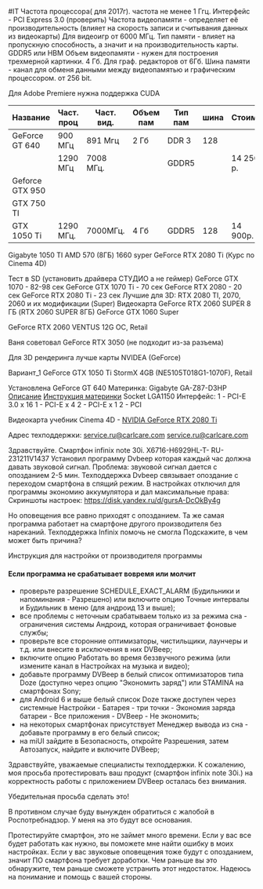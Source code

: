#IT 
Частота процессора( для 2017г). частота не менее 1 Ггц.
Интерфейс - PCI Express 3.0 (проверить)
Частота видеопамяти - определяет её производительность (влияет на скорость записи и считывания данных из видеокарты) Для видеоигр от 6000 МГц.
Тип памяти - влияет на пропускную способность, а значит и на производительность карты. GDDR5 или HBM
Объем видеопамяти - нужен для построения трехмерной картинки. 4 Гб. Для граф. редакторов от 6Гб.
Шина памяти - канал для обменя данными между видеопамятью и графическим процессором. от 256 bit.

Для Adobe Premiere нужна поддержка CUDA

| Название        | Част. проц | Част. вид. | Объем пам | Тип пам | шина | Стоим.    |     |
| --------------- | ---------- | ---------- | --------- | ------- | ---- | --------- | --- |
| GeForce GT 640  | 900 МГц    | 891 Мгц    | 2 Гб      | DDR 3   | 128  |           |     |
|                 | 1290 МГц   | 7008 МГц.  |           | GDDR5   |      | 14 250 р. |     |
| Geforce GTX 950 |            |            |           |         |      |           |     |
| GTX 750 TI      |            |            |           |         |      |           |     |
| GTX 1050 Ti     | 1290 МГц.  | 7000МГц.   | 4 Гб      | GDDR5   | 128     | 14 900р.  |     |
Gigabyte 1050 TI
AMD 570 (8ГБ)
1660 syper
GeForce RTX 2080 Ti (Курс по Cinema 4D)

Тест в SD (установить драйвера СТУДИО а не геймер)
GeForce GTX 1070 - 82-98 сек
GeForce GTX 1070 Ti - 70 сек
GeForce RTX 2080 - 20 сек
GeForce RTX 2080 Ti - 23 сек
Лучшие для 3D: RTX 2080 TI, 2070, 2060 и их модификации (Super)
Видеокарта GeForce RTX 2060 SUPER 8 ГБ (RTX 2060 SUPER 8ГБ)
GeForce GTX 1060 Super

GeForce RTX 2060 VENTUS 12G OC, Retail

Ваня советовал GeForce RTX 3050 (не подходит из-за разъема)


Для 3D рендеринга лучше карты NVIDEA (GeForce)

Вариант_1
GeForce GTX 1050 Ti StormX 4GB (NE5105T018G1-1070F), Retail

Установлена  GeForce GT 640
Материнка: Gigabyte GA-Z87-D3HP [Описание](https://ru.gecid.com/mboard/gigabyte_ga-z87-d3hp/)
[Инструкция материнки](https://www.manualslib.com/manual/2464145/Gigabyte-Ga-Z87-D3hp.html?page=7#manual)
Socket LGA1150
Интерфейс:
1 - PCI-E 3.0 x 16
1 - PCI-E x 4
2 - PCI-E x 1
2 - PCI




Видеокарта учебник Cinema 4D - [NVIDIA GeForce RTX 2080 Ti](https://market.yandex.ru/product--videokarta-nvidia-geforce-rtx-2080-ti-founders-edition-11gb/334648497/spec?utm_source_service=web&clid=703&src_pof=703&icookie=jG8QFoHlCRQiQCgK2ViQDMCiDa4y6kiuPtY5bKSRBH7MuCohTokShTn562lFQpbnafFgpjE%2FVvhFkmdWQi%2BY9cqel9k%3D&baobab_event_id=lrasukb8tt)









Адрес техподдержки:
service.ru@carlcare.com
service.ru@carlcare.com

Здравствуйте. Смартфон infinix note 30i. X6716-H6929HL-T-   RU-231211V1437
Установил программу Dvbeep которая каждый час должна давать звуковой сигнал. 
Проблема: звуковой сигнал дается с опозданием 2-5 мин. Техподдержка Dvbeep связывает опоздание с переходом смартфона в спящий режим. 
В настройках отключил для программы экономию аккумулятора и дал максимальные права:
Скриншоты настроек: https://disk.yandex.ru/d/gursA-DcOkBy4g

Но оповещения все равно приходят с опозданием.
Та же самая программа работает на смартфоне другого производителя без нареканий.
Техподдержка Infinix помочь не смогла
Подскажите, в чем может быть причина?


Инструкция для настройки от производителя программы
#### Если программа не срабатывает вовремя или молчит

- проверьте разрешение SCHEDULE_EXACT_ALARM (Будильники и напоминания - Разрешено) или включите опцию Точные интервалы и Будильник в меню (для андроид 13 и выше);
- все проблемы с неточным срабатываем только из за режима сна - ограничения системы Андроид, которая ограничивает фоновые службы;
- проверьте все сторонние оптимизаторы, чистильщики, лаунчеры и т.д. или внесите в исключения в них DVBeep;
- включите опцию Работать во время беззвучного режима (или измените канал в Настройках на музыка и видео);
- добавьте программу DVBeep в белый список оптимизаторов типа Doze (доступно через опцию "Экономить заряд") или STAMINA на смартфонах Sony;
- для Android 6 и выше белый список Doze также доступен через системные Настройки - Батарея - три точки - Экономия заряда батареи - Все приложения - DVBeep - Не экономить;
- на некоторых смартфонах присутствует Менеджер вывода из сна - добавьте программу в его белый список;
- на miUI зайдите в Безопасность, откройте Разрешения, затем Автозапуск, найдите и включите DVBeep;

Здравствуйте, уважаемые специалисты техподдержки.
К сожалению, моя просьба протестировать ваш продукт (смартфон infinix note 30i.) на корректность работы с приложением DVBeep осталась без внимания.

Убедительная просьба сделать это!

В противном случае буду вынужден обратиться с жалобой в Роспотребнадзор. У меня на это будут все основания.

Протестируйте смартфон, это не займет много времени. Если у вас все будет работать как нужно, вы поможете мне найти ошибку в моих настройках. Если у вас звуковые оповещения тоже будут с опозданием, значит ПО смартфона требует доработки. Чем раньше вы это обнаружите, тем раньше сможете устранить этот недостаток.
Надеюсь на понимание и помощь с вашей стороны.